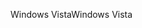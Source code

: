 <span data-ttu-id="44d08-101">Windows Vista</span><span class="sxs-lookup"><span data-stu-id="44d08-101">Windows Vista</span></span>